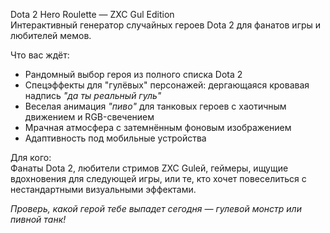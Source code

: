 Dota 2 Hero Roulette — ZXC Gul Edition  
Интерактивный генератор случайных героев Dota 2 для фанатов игры и любителей мемов.  

Что вас ждёт:  
- Рандомный выбор героя из полного списка Dota 2  
- Спецэффекты для "гулёвых" персонажей: дергающаяся кровавая надпись *"да ты реальный гуль"*  
- Веселая анимация *"пиво"* для танковых героев с хаотичным движением и RGB-свечением  
- Мрачная атмосфера с затемнённым фоновым изображением  
- Адаптивность под мобильные устройства  

Для кого:  
Фанаты Dota 2, любители стримов ZXC Gulей, геймеры, ищущие вдохновения для следующей игры, или те, кто хочет повеселиться с нестандартными визуальными эффектами.  

*Проверь, какой герой тебе выпадет сегодня — гулевой монстр или пивной танк!*